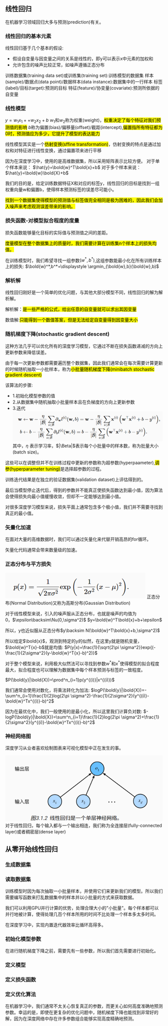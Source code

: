 ## 线性回归
在机器学习领域回归大多与预测(prediction)有关。
### 线性回归的基本元素
线性回归基于几个基本的假设:
- 假设自变量与因变量之间的关系是线性的，即y可以表示x中元素的加权和
- 允许包含的噪声比较正常，如噪声遵循正态分布

训练数据集(training data set)或训练集(training set):训练模型的数据集
样本(sample)/数据点(data point)/数据样本(data instance):数据集中的一行样本
标签(label)/目标(target):预测的目标
特征(feature)/协变量(covariate):预测所依据的自变量

### 线性模型
$y=w_1 x_1++w_2 x_2+b$
$w_1$和$w_2$称为权重(weight)，<mark>权重决定了每个特征对我们预测值的影响</mark>
$b$称为偏置(bias)/偏移量(offset)/截距(intercept),<mark>偏置指所有特征都为0时，预测值应为多少，它提升了模型的表达能力</mark>

线性模型其实是一个<mark>仿射变换(sffine transformation)</mark>，仿射变换的特点是通过加权和对特征进行线性变换，通过偏置项来进行平移

因为在深度学习中，使用的是高维数据集，所以采用矩阵表示比较方便。
对于单个样本来说：
$\hat{y}=\bold{w}^T\bold{x}+b$
对于多个样本来说：
$\hat{y}=\bold{w}\bold{X}+b$

我们的目的是，给定训练数据特征X和对应的标签y，线性回归的目标是找到一组权重向量w和偏置b，使得样本预测标签的误差尽可能小。

<mark>找到一个数据集使得模型的预测值与标签值完全相同是极为困难的，因此我们会加入噪声来考虑观测误差带来的影响。</mark>

### 损失函数-对模型拟合程度的度量
损失函数能够量化目标的实际值与预测值之间的差距。

<mark>度量模型在整个数据集上的质量时，我们需要计算在训练集n个样本上的损失均值。</mark>

在训练模型时，我们希望寻找一组参数$(w^*,b^*)$,这组参数能最小化在所有训练样本上的损失:
$\bold{w}^*,b^*=\displaystyle \argmin_{\bold{w},b}(\bold{w},b)$
### 解析解
线性回归刚好是一个简单的优化问题，与其他大部分模型不同，线性回归的解为解析解。

解析解：<mark>是一些严格的公式，给出任意的自变量就可以求出其因变量</mark>

数值解:<mark>只能得到一个数值答案，但是无法给定自变量得到因变量大小</mark>

### 随机梯度下降(stochastic gradient descent)
这种方法几乎可以优化所有的深度学习模型，它通过不断在损失函数递减的方向上更新参数来降低误差。

由于每一次更新参数都需要遍历整个数据集，因此我们通常会在每次需要计算更新的时候随机抽取一小批样本，称为<mark>小批量随机梯度下降(minibatch stochastic gradient descent)</mark>

该算法的步骤:
- 1.初始化模型参数的值
- 2.从数据集中随机抽取小批量样本且在负梯度的方向上更新参数
- 3.迭代
![](images/2023-03-25-21-48-25.png)
其中，$\eta$ 表示学习率，$|\Beta|$表示每个小批量中的样本数，称为批量大小(batch size)。

这些可以在调整但并不在训练过程中更新的参数称为超参数(hyperpaameter),<mark>调参(hyperparameter tuning)</mark>是选择超参数的过程。

训练迭代结果是在独立的验证数据集(validation dataset)上评估得到的。

最后当模型停止迭代后，得到的参数并不能真正使损失函数达到最小值，因为算法会使得损失向最小值缓慢收敛，但却不一定能够达到最小值。

对很多深度学习模型来说，损失平面上通常包含多个极小值，我们并不需要寻找到真正的最小值。

### 矢量化加速
在面对大量的高维数据时，我们可以通过矢量化来代替开销高昂的for循环。

矢量化代码通常会带来数量级的加速。

### 正态分布与平方损失
![](images/2023-03-25-22-16-40.png)
正态分布(Normal Distribution)又称为高斯分布(Gaussian Distribution)

对于线性模型来说，引入的噪声服从正态分布，也就是噪声的均值为0，$\epsilon\backsim\Nu(0,\sigma^2)$
$y=\bold{w}^T\bold{x}+b+\epsilon$

所以，y也近似服从正态分布$y\backsim N(\bold{w}^T\bold{x}+b,\sigma^2)$

所以给定$\bold{x}$，观测到特定的y的似然，在这里y就是随机变量，$\bold{w}^T{x}-b$就是均值:
$P(y|x)=\frac{1}{\sqrt{2\pi \sigma^2}}exp{(-\frac{1}{2\sigma^2}(y-\bold{w}^T{x}-b)^2)}$

对于整个模型来说，利用极大似然法可以寻找到参数$w^*$和$x^*$使得模型的拟合程度最大，拟合程度也可以理解为数据集中每个样本预测与标签的一致程度。

$P(\bold{y}|\bold{X})=\prod^n_{i=1}p(y^{(i)}|x^{(i)})$

我们通常会使用对数化，将乘法转化为加法:
$logP(\bold{y}|\bold{X})=-\sum^n_{i=1}\frac{1}{2}log(2\pi \sigma^2)-\frac{1}{2\sigma^2}(y^{(i)}-\bold{w}^Tx^{(i)}-b)^2$

因为在最优化中，我们一般使用的是最小化，所以这里我们计算负对数:
$-logP(\bold{y}|\bold{X})=\sum^n_{i=1}\frac{1}{2}log(2\pi \sigma^2)+\frac{1}{2\sigma^2}(y^{(i)}-\bold{w}^Tx^{(i)}-b)^2$

### 神经网络图
深度学习从业者喜欢绘制图表来可视化模型中正在发生的事。

![](images/2023-03-25-22-27-51.png)
对于线性回归，每个输入都与一个输出相连，我们称为全连接层(fully-connected layer)或者稠密层(dense layer)

## 从零开始线性回归
### 生成数据集
### 读取数据集
训练模型时因为每次抽取一小批量样本，并使用它们来更新我们的模型。所以我们需要编写函数来打乱数据集中的样本并以小批量的方式来获取数据。

我们可以利用GPU并行计算的优势，处理合理大小的"小批量"。每个样本都可以并行地被计算，使得处理几百个样本所用的时间不比处理一个样本多太多时间。

在深度学习中，实现内置迭代器效率比循环高得多。

### 初始化模型参数
在进行随机梯度下降之前，需要先有一些参数，所以我们首先需要进行初始化。

### 定义模型
### 定义损失函数
### 定义优化算法

在机器学习中，我们通常不太关心恢复真正的参数，而更关心如何高度准确地预测参数。幸运的是，即使在更复杂的优化问题中，随机梯度下降也能找到非常好的解，因为在深度网络中存在许多参数组合能够实现高度精确地预测。

